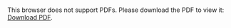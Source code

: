 <object data="christ-in-song/CIS1908pdfs/525.pdf" type="application/pdf" width="100%" height="1024px">
    <embed src="christ-in-song/CIS1908pdfs/525.pdf">
        <p>This browser does not support PDFs. Please download the PDF to view it: <a href="christ-in-song/CIS1908pdfs/525.pdf">Download PDF</a>.</p>
    </embed>
</object>
